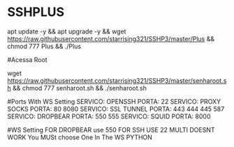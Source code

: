 # SSHPLUS

apt update -y && apt upgrade -y && wget https://raw.githubusercontent.com/starrising321/SSHP3/master/Plus && chmod 777 Plus && ./Plus


#Acessa Root

wget https://raw.githubusercontent.com/starrising321/SSHP3/master/senharoot.sh && chmod 777 senharoot.sh && ./senharoot.sh

#Ports With WS Setting
SERVICO: OPENSSH PORTA: 22
SERVICO: PROXY SOCKS PORTA: 80 8080
SERVICO: SSL TUNNEL PORTA: 443 444 445 587
SERVICO: DROPBEAR PORTA: 550 555
SERVICO: SQUID PORTA: 8000


#WS Setting
FOR DROPBEAR use 550
FOR SSH USE 22 
MULTI DOESNT WORK You MUSt choose One In The WS PYTHON
